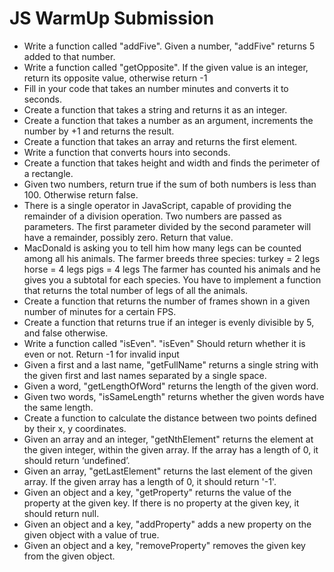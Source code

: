 # JS WarmUp Submission
* Write a function called "addFive". Given a number, "addFive" returns 5 added to that number.
* Write a function called "getOpposite". If the given value is an integer, return its opposite value, otherwise return -1
* Fill in your code that takes an number minutes and converts it to seconds.
* Create a function that takes a string and returns it as an integer.
* Create a function that takes a number as an argument, increments the number by +1 and returns the result.
* Create a function that takes an array and returns the first element.
* Write a function that converts hours into seconds.
* Create a function that takes height and width and finds the perimeter of a rectangle.
* Given two numbers, return true if the sum of both numbers is less than 100. Otherwise return false.
* There is a single operator in JavaScript, capable of providing the remainder of a division operation. Two numbers are passed as parameters. The first parameter divided by the second parameter will have a remainder, possibly zero. Return that value.
* MacDonald is asking you to tell him how many legs can be counted among all his animals. The farmer breeds three species:
turkey = 2 legs
horse = 4 legs
pigs = 4 legs
The farmer has counted his animals and he gives you a subtotal for each species. You have to implement a function that returns the total number of legs of all the animals.
* Create a function that returns the number of frames shown in a given number of minutes for a certain FPS.
* Create a function that returns true if an integer is evenly divisible by 5, and false otherwise.
* Write a function called "isEven". "isEven" Should return whether it is even or not. Return -1 for invalid input
* Given a first and a last name, "getFullName" returns a single string with the given first and last names separated by a single space.
* Given a word, "getLengthOfWord" returns the length of the given word.
* Given two words, "isSameLength" returns whether the given words have the same length.
* Create a function to calculate the distance between two points defined by their x, y coordinates.
* Given an array and an integer, "getNthElement" returns the element at the given integer, within the given array. If the array has a length of 0, it should return ‘undefined’.
* Given an array, "getLastElement" returns the last element of the given array. If the given array has a length of 0, it should return '-1'.
* Given an object and a key, "getProperty" returns the value of the property at the given key. If there is no property at the given key, it should return null.
* Given an object and a key, "addProperty" adds a new property on the given object with a value of true.
* Given an object and a key, "removeProperty" removes the given key from the given object.

